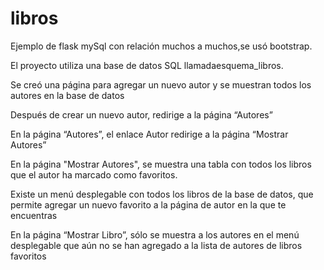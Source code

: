 # libros

Ejemplo de flask mySql con relación muchos a muchos,se usó bootstrap.


El proyecto utiliza una  base de datos SQL llamadaesquema_libros.

Se creó una página para agregar un nuevo autor y se muestran todos los autores en la base de datos

Después de crear un nuevo autor, redirige a la página “Autores”

En la página “Autores”, el enlace Autor redirige a la página “Mostrar Autores”

En la página "Mostrar Autores", se muestra una  tabla con todos los libros que el autor ha marcado como favoritos.

Existe un menú desplegable con todos los libros de la base de datos, que  permite agregar un nuevo favorito a la página de autor en la que te encuentras


En la  página “Mostrar Libro”, sólo se muestra a los autores en el menú desplegable que aún no se han agregado a la lista de autores de libros favoritos
